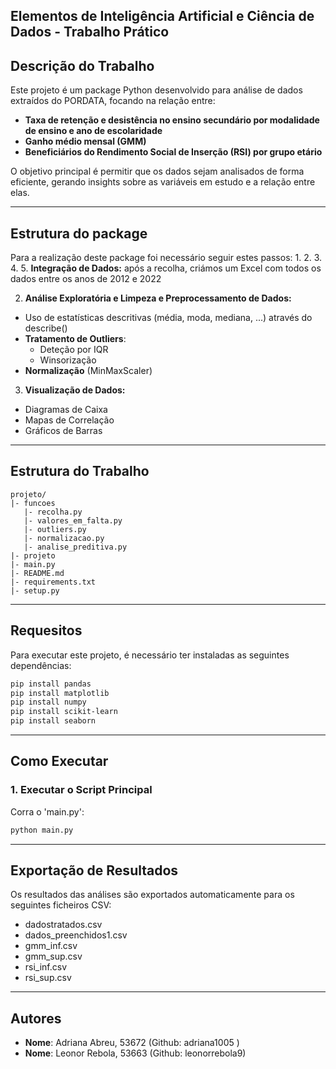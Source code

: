 
## Elementos de Inteligência Artificial e Ciência de Dados - Trabalho Prático 
## Descrição do Trabalho
Este projeto é um package Python desenvolvido para análise de dados extraídos do PORDATA, focando na relação entre:
- **Taxa de retenção e desistência no ensino secundário por modalidade de ensino e ano de escolaridade**
- **Ganho médio mensal (GMM)**
- **Beneficiários do Rendimento Social de Inserção (RSI) por grupo etário** 

O objetivo principal é permitir que os dados sejam analisados de forma eficiente, gerando insights sobre as variáveis em estudo e a relação entre elas.

---


## Estrutura do package
Para a realização deste package foi necessário seguir estes passos:
1. 
2. 
3. 
4. 
5. **Integração de Dados:** após a recolha, criámos um Excel com todos os dados entre os anos de 2012 e 2022


2. **Análise Exploratória e Limpeza e Preprocessamento de Dados:**
- Uso de estatísticas descritivas (média, moda, mediana, ...) através do describe()
- **Tratamento de Outliers**:
  - Deteção por IQR 
  - Winsorização
- **Normalização** (MinMaxScaler)


3. **Visualização de Dados:**
- Diagramas de Caixa
- Mapas de Correlação
- Gráficos de Barras 

---

## Estrutura do Trabalho
```
projeto/
|- funcoes
   |- recolha.py
   |- valores_em_falta.py
   |- outliers.py
   |- normalizacao.py
   |- analise_preditiva.py
|- projeto
|- main.py
|- README.md
|- requirements.txt
|- setup.py
```

---

## Requesitos

Para executar este projeto, é necessário ter instaladas as seguintes dependências:

```bash
pip install pandas
pip install matplotlib
pip install numpy
pip install scikit-learn
pip install seaborn
```
---

## Como Executar

### 1. **Executar o Script Principal**
Corra o 'main.py':
```bash
python main.py
```

--------------------------------------------------------------------------------------------------

## Exportação de Resultados
Os resultados das análises são exportados automaticamente para os seguintes ficheiros CSV:
   - dadostratados.csv
   - dados_preenchidos1.csv
   - gmm_inf.csv
   - gmm_sup.csv
   - rsi_inf.csv
   - rsi_sup.csv


--------------------------------------------------------------------------------------------------

## Autores
   - **Nome**: Adriana Abreu, 53672 (Github: adriana1005 )
   - **Nome**: Leonor Rebola, 53663 (Github: leonorrebola9)